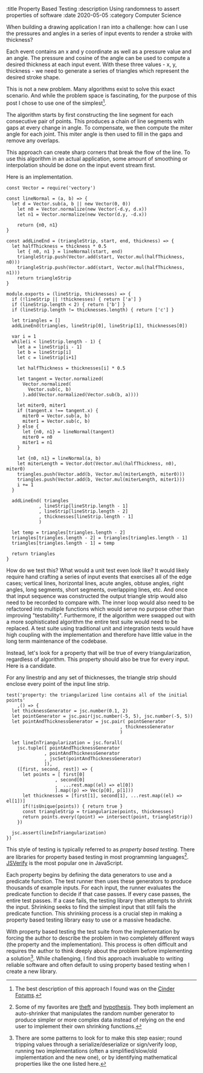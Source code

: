 :title Property Based Testing
:description Using randomness to assert properties of software
:date 2020-05-05
:category Computer Science

<script type="application/javascript" src="triangularizationDemo.dist.js"></script>

When building a drawing application I ran into a challenge: how can I use the pressures and angles in a series of input events to render a stroke with thickness?

Each event contains an x and y coordinate as well as a pressure value and an angle.
The pressure and cosine of the angle can be used to compute a desired thickness at each input event.
With these three values - x, y, thickness - we need to generate a series of triangles which represent the desired stroke shape.

This is not a new problem.
Many algorithms exist to solve this exact scenario.
And while the problem space is fascinating, for the purpose of this post I chose to use one of the simplest[^1].

The algorithm starts by first constructing the line segment for each consecutive pair of points.
This produces a chain of line segments with gaps at every change in angle.
To compensate, we then compute the miter angle for each joint.
This miter angle is then used to fill in the gaps and remove any overlaps.

This approach can create sharp corners that break the flow of the line.
To use this algorithm in an actual application, some amount of smoothing or interpolation should be done on the input event stream first.

<style>
canvas { max-width: 100%; }
button { font-size: 1em; padding: 0.2em; }
</style>
<div id="triangularizationDemo"></div>

Here is an implementation.

    const Vector = require('vectory')

    const lineNormal = (a, b) => {
      let d = Vector.sub(a, b || new Vector(0, 0))
        let n0 = Vector.normalize(new Vector(-d.y, d.x))
        let n1 = Vector.normalize(new Vector(d.y, -d.x))

        return {n0, n1}
    }

    const addLineEnd = (triangleStrip, start, end, thickness) => {
      let halfThickness = thickness * 0.5
        let { n0, n1 } = lineNormal(start, end)
        triangleStrip.push(Vector.add(start, Vector.mul(halfThickness, n0)))
        triangleStrip.push(Vector.add(start, Vector.mul(halfThickness, n1)))
        return triangleStrip
    }

    module.exports = (lineStrip, thicknesses) => {
      if (!lineStrip || !thicknesses) { return ['a'] }
      if (lineStrip.length < 2) { return ['b'] }
      if (lineStrip.length != thicknesses.length) { return ['c'] }

      let triangles = []
      addLineEnd(triangles, lineStrip[0], lineStrip[1], thicknesses[0])

      var i = 1
      while(i < lineStrip.length - 1) {
        let a = lineStrip[i - 1]
        let b = lineStrip[i]
        let c = lineStrip[i+1]

        let halfThickness = thicknesses[i] * 0.5

        let tangent = Vector.normalized(
          Vector.normalized(
            Vector.sub(c, b)
          ).add(Vector.normalized(Vector.sub(b, a))))

        let miter0, miter1
        if (tangent.x !== tangent.x) {
          miter0 = Vector.sub(a, b)
          miter1 = Vector.sub(c, b)
        } else {
          let {n0, n1} = lineNormal(tangent)
          miter0 = n0
          miter1 = n1
        }

        let {n0, n1} = lineNormal(a, b)
        let miterLength = Vector.dot(Vector.mul(halfThickness, n0), miter0)
        triangles.push(Vector.add(b, Vector.mul(miterLength, miter0)))
        triangles.push(Vector.add(b, Vector.mul(miterLength, miter1)))
        i += 1
      }

      addLineEnd( triangles
                , lineStrip[lineStrip.length - 1]
                , lineStrip[lineStrip.length - 2]
                , thicknesses[lineStrip.length - 1]
                )

      let temp = triangles[triangles.length - 2]
      triangles[triangles.length - 2] = triangles[triangles.length - 1]
      triangles[triangles.length - 1] = temp

      return triangles
    }

How do we test this?
What would a unit test even look like? It would likely require hand crafting a series of input events that exercises all of the edge cases; vertical lines, horizontal lines, acute angles, obtuse angles, right angles, long segments, short segments, overlapping lines, etc. And once that input sequence was constructed the output triangle strip would also need to be recorded to compare with.
The inner loop would also need to be refactored into multiple functions which would serve no purpose other than improving "testability".
Furthermore, if the algorithm were swapped out with a more sophisticated algorithm the entire test suite would need to be replaced.
A test suite using traditional unit and integration tests would have high coupling with the implementation and therefore have little value in the long term maintenance of the codebase.

Instead, let's look for a property that will be true of every triangularization, regardless of algorithm.
This property should also be true for every input.
Here is a candidate.

For any linestrip and any set of thicknesses, the triangle strip should enclose every point of the input line strip.

    test('property: the triangularized line contains all of the initial points'
        ,() => {
      let thicknessGenerator = jsc.number(0.1, 2)
      let pointGenerator = jsc.pair(jsc.number(-5, 5), jsc.number(-5, 5))
      let pointAndThicknessGenerator = jsc.pair( pointGenerator
                                              , thicknessGenerator
                                              )

      let lineInTriangularization = jsc.forall(
        jsc.tuple([ pointAndThicknessGenerator
                  , pointAndThicknessGenerator
                  , jscSet(pointAndThicknessGenerator)
                  ]),
        ([first, second, rest]) => {
          let points = [ first[0]
                      , second[0]
                      ,  ...rest.map((el) => el[0])
                      ].map((p) => Vec(p[0], p[1]))
          let thicknesses = [first[1], second[1], ...rest.map((el) => el[1])]
          if(!isUnique(points)) { return true }
          const triangleStrip = triangularize(points, thicknesses)
          return points.every((point) => intersect(point, triangleStrip))
        })

      jsc.assert(lineInTriangularization)
    })

This style of testing is typically referred to as _property based testing_.
There are libraries for property based testing in most programming languages[^2].
[JSVerify](https://jsverify.github.io/) is the most popular one in JavaScript.

Each property begins by defining the data generators to use and a predicate function.
The test runner then uses these generators to produce thousands of example inputs.
For each input, the runner evaluates the predicate function to decide if that case passes.
If every case passes, the entire test passes.
If a case fails, the testing library then attempts to shrink the input.
Shrinking seeks to find the simplest input that still fails the predicate function.
This shrinking process is a crucial step in making a property based testing library easy to use or a massive headache.

With property based testing the test suite from the implementation by forcing the author to describe the problem in two completely different ways (the property and the implementation).
This process is often difficult and requires the author to think deeply about the problem before implementing a solution[^3].
While challenging, I find this approach invaluable to writing reliable software and often default to using property based testing when I create a new library.

[^1]: The best description of this approach I found was on the [Cinder Forums](https://web.archive.org/web/20120626185810/http://forum.libcinder.org/topic/smooth-thick-lines-using-geometry-shader#23286000001269127).

[^2]: Some of my favorites are [theft](https://github.com/silentbicycle/theft) and [hypothesis](https://github.com/HypothesisWorks/hypothesis/tree/master/hypothesis-python). They both implement an auto-shrinker that manipulates the random number generator to produce simpler or more complex data instead of relying on the end user to implement their own shrinking functions.

[^3]: There are some patterns to look for to make this step easier; round tripping values through a serialize/deserialize or sign/verify loop, running two implementations (often a simplified/slow/old implementation and the new one), or by identifying mathematical properties like the one listed here.
